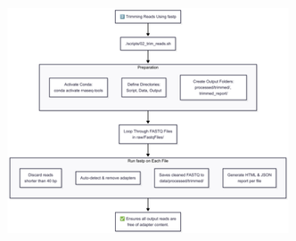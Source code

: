 <p align="center">
  <img src="../images/step2_USAGE_GUIDE.png" alt="RNA-seq Flowchart" width="600">
</p>


